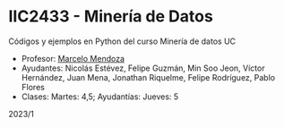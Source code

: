 # IIC2433 - Minería de Datos

Códigos y ejemplos en Python del curso Minería de datos UC

* Profesor: [Marcelo Mendoza](https://orcid.org/0000-0002-7969-6041)
* Ayudantes: Nicolás Estévez, Felipe Guzmán, Min Soo Jeon, Víctor Hernández, Juan Mena, Jonathan Riquelme, Felipe Rodríguez, Pablo Flores
* Clases: Martes: 4,5; Ayudantías: Jueves: 5

2023/1
